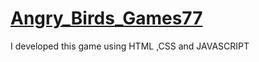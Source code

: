 # [Angry_Birds_Games77](https://anshumanraj252.github.io/Angry_Birds_Games77/)
I developed this game using HTML ,CSS and JAVASCRIPT
